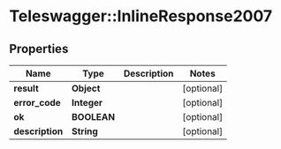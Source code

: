 # Teleswagger::InlineResponse2007

## Properties
Name | Type | Description | Notes
------------ | ------------- | ------------- | -------------
**result** | **Object** |  | [optional] 
**error_code** | **Integer** |  | [optional] 
**ok** | **BOOLEAN** |  | [optional] 
**description** | **String** |  | [optional] 


